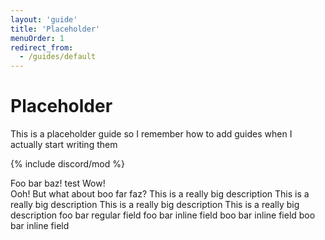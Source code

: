 ```yaml
---
layout: 'guide'
title: 'Placeholder'
menuOrder: 1
redirect_from:
  - /guides/default
---
```



# Placeholder
This is a placeholder guide so I remember how to add guides when I actually start writing them

{% include discord/mod %}

<discord-messages light>
	<discord-message role-color="#DEADBEEF" highlight>
		Foo bar baz! <discord-mention role-color="#DEADBEEF">test</discord-mention>
		<message-reactions>
			<message-reaction image="https://cdn.discordapp.com/emojis/359397580381224970.png?v=1" count="2"></message-reaction>
			<message-reaction image="https://canary.discordapp.com/assets/08c0a077780263f3df97613e58e71744.svg" count="1"></message-reaction>
			<message-reaction image="https://cdn.discordapp.com/emojis/585956382591680531.gif?v=1" count="1"></message-reaction>
		</message-reactions>
	</discord-message>
	<discord-message author="Pest" avatar="orange" edited bot>
		Wow!<br>
		Ooh!
		<message-reactions>
			<message-reaction image="https://cdn.discordapp.com/emojis/433059533653278757.gif?v=1" count="1"></message-reaction>
			<message-reaction image="https://cdn.discordapp.com/emojis/648891635840843787.gif?v=1" count="1"></message-reaction>
		</message-reactions>
	</discord-message>
	<discord-message author="zajrik" avatar="https://i.imgur.com/MSZsLzb.png">
		But what about boo far faz?
		<discord-embed
			slot="embeds"
			color="#DEADBEEF"
			title="foo bar baz"
			image="https://i.imgur.com/MSZsLzb.png"
			thumbnail="https://i.imgur.com/MSZsLzb.png"
			author-name="zajrik"
			author-image="https://i.imgur.com/MSZsLzb.png"
			author-url="https://google.com"
			footer="foo bar baz"
			footer-image="https://i.imgur.com/MSZsLzb.png"
			timestamp="10/25/1990"
			>
			This is a really big description This is a really big description This is a really big description This is a really big description
			<embed-fields>
				<embed-field>foo bar regular field</embed-field>
				<embed-field inline>foo bar inline field</embed-field>
				<embed-field inline>boo bar inline field</embed-field>
				<embed-field inline>boo bar inline field</embed-field>
			</embed-fields>
		</discord-embed>
	</discord-message>
</discord-messages>